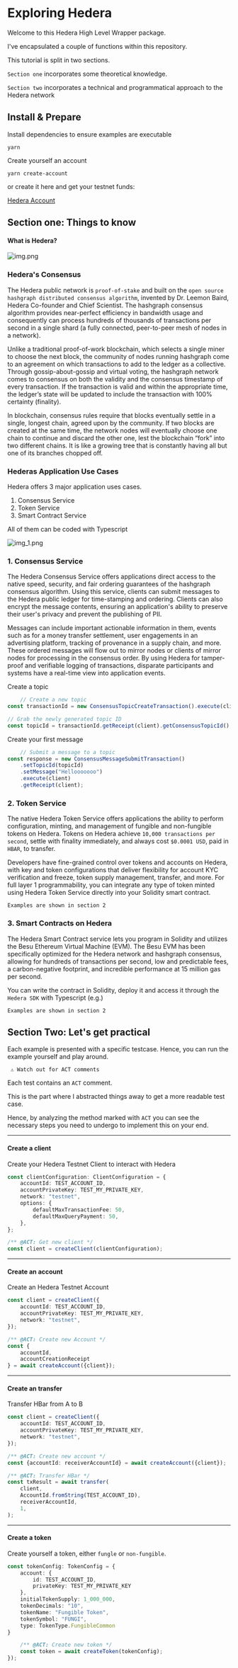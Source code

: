# Exploring Hedera

Welcome to this Hedera High Level Wrapper package.

I've encapsulated a couple of functions within this repository.

This tutorial is split in two sections.

`Section one` incorporates some theoretical knowledge.

`Section two` incorporates a technical and programmatical approach to the Hedera network


## Install & Prepare

Install dependencies to ensure examples are executable

`yarn`


Create yourself an account

`yarn create-account`

or create it here and get your testnet funds: 

[Hedera Account](https://portal.hedera.com/dashboard)

## Section one: Things to know

#### What is Hedera?

![img.png](img.png)

### Hedera's Consensus

The Hedera public network is `proof-of-stake` and built on the `open source hashgraph distributed consensus algorithm`,
invented by Dr. Leemon Baird, Hedera Co-founder and Chief Scientist. The hashgraph consensus algorithm provides
near-perfect efficiency in bandwidth usage and consequently can process hundreds of thousands of transactions per second
in a single shard (a fully connected, peer-to-peer mesh of nodes in a network).

Unlike a traditional proof-of-work blockchain, which selects a single miner to choose the next block, the community of
nodes running hashgraph come to an agreement on which transactions to add to the ledger as a collective. Through
gossip-about-gossip and virtual voting, the hashgraph network comes to consensus on both the validity and the consensus
timestamp of every transaction. If the transaction is valid and within the appropriate time, the ledger’s state will be
updated to include the transaction with 100% certainty (finality).

In blockchain, consensus rules require that blocks eventually settle in a single, longest chain, agreed upon by the
community. If two blocks are created at the same time, the network nodes will eventually choose one chain to continue
and discard the other one, lest the blockchain “fork” into two different chains. It is like a growing tree that is
constantly having all but one of its branches chopped off.

### Hederas Application Use Cases

Hedera offers 3 major application uses cases.

1. Consensus Service
2. Token Service
3. Smart Contract Service

All of them can be coded with Typescript

![img_1.png](img_1.png)

### 1. Consensus Service

The Hedera Consensus Service offers applications direct access to the native speed, security, and fair ordering
guarantees of the hashgraph consensus algorithm. Using this service, clients can submit messages to the Hedera public
ledger for time-stamping and ordering. Clients can also encrypt the message contents, ensuring an application's ability
to preserve their user's privacy and prevent the publishing of PII.

Messages can include important actionable information in them, events such as for a money transfer settlement, user
engagements in an advertising platform, tracking of provenance in a supply chain, and more. These ordered messages will
flow out to mirror nodes or clients of mirror nodes for processing in the consensus order. By using Hedera for
tamper-proof and verifiable logging of transactions, disparate participants and systems have a real-time view into
application events.

Create a topic

```javascript
    // Create a new topic
const transactionId = new ConsensusTopicCreateTransaction().execute(client);

// Grab the newly generated topic ID
const topicId = transactionId.getReceipt(client).getConsensusTopicId();
```

Create your first message

```javascript
    // Submit a message to a topic
const response = new ConsensusMessageSubmitTransaction()
    .setTopicId(topicId)
    .setMessage("Hellooooooo")
    .execute(client)
    .getReceipt(client);
```

### 2. Token Service

The native Hedera Token Service offers applications the ability to perform configuration, minting, and management of
fungible and non-fungible tokens on Hedera. Tokens on Hedera achieve `10,000 transactions per second`, settle with
finality immediately, and always cost `$0.0001 USD`, paid in `HBAR`, to transfer.

Developers have fine-grained control over
tokens and accounts on Hedera, with key and token configurations that deliver flexibility for account KYC verification
and freeze, token supply management, transfer, and more. For full layer 1 programmability, you can integrate any type of
token minted using Hedera Token Service directly into your Solidity smart contract.

`Examples are shown in section 2`

### 3. Smart Contracts on Hedera

The Hedera Smart Contract service lets you program in Solidity and utilizes the Besu Ethereum Virtual Machine (EVM). The
Besu EVM has been specifically optimized for the Hedera network and hashgraph consensus, allowing for hundreds of
transactions per second, low and predictable fees, a carbon-negative footprint, and incredible performance at 15 million
gas per second.

You can write the contract in Solidity, deploy it and access it through the `Hedera SDK` with Typescript (e.g.)

`Examples are shown in section 2`

## Section Two: Let's get practical

Each example is presented with a specific testcase. Hence, you can run the example yourself and play around.

` ⚠ Watch out for ACT comments`

Each test contains an `ACT` comment.

This is the part where I abstracted things away to get a more readable test case.

Hence, by analyzing the method marked with `ACT` you can see the necessary steps you need to undergo to implement this
on your end.

-------

#### Create a client

Create your Hedera Testnet Client to interact with Hedera

```typescript
const clientConfiguration: ClientConfiguration = {
    accountId: TEST_ACCOUNT_ID,
    accountPrivateKey: TEST_MY_PRIVATE_KEY,
    network: "testnet",
    options: {
        defaultMaxTransactionFee: 50,
        defaultMaxQueryPayment: 50,
    },
};

/** @ACT: Get new client */
const client = createClient(clientConfiguration);
```

-------

#### Create an account

Create an Hedera Testnet Account

```typescript
const client = createClient({
    accountId: TEST_ACCOUNT_ID,
    accountPrivateKey: TEST_MY_PRIVATE_KEY,
    network: "testnet",
});

/** @ACT: Create new Account */
const {
    accountId,
    accountCreationReceipt
} = await createAccount({client});
```

-------

#### Create an transfer

Transfer HBar from A to B

```typescript
const client = createClient({
    accountId: TEST_ACCOUNT_ID,
    accountPrivateKey: TEST_MY_PRIVATE_KEY,
    network: "testnet",
});

/** @ACT: Create new account */
const {accountId: receiverAccountId} = await createAccount({client});

/** @ACT: Transfer HBar */
const txResult = await transfer(
    client,
    AccountId.fromString(TEST_ACCOUNT_ID),
    receiverAccountId,
    1,
);
```

-------

#### Create a token

Create yourself a token, either `fungle` or `non-fungible`.

```typescript
const tokenConfig: TokenConfig = {
    account: {
        id: TEST_ACCOUNT_ID,
        privateKey: TEST_MY_PRIVATE_KEY
    },
    initialTokenSupply: 1_000_000,
    tokenDecimals: "10",
    tokenName: "Fungible Token",
    tokenSymbol: "FUNGI",
    type: TokenType.FungibleCommon
}

    /** @ACT: Create new token */
    const token = await createToken(tokenConfig);
});
```